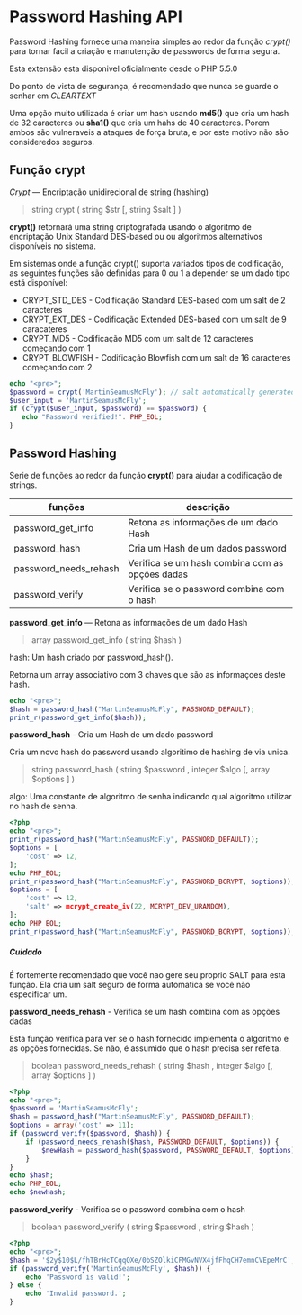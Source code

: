 # Password Hashing API

Password Hashing fornece uma maneira simples ao redor da função _crypt()_ para tornar facil a criação e manutenção de passwords de forma segura.

Esta extensão esta disponivel oficialmente desde o PHP 5.5.0

Do ponto de vista de segurança, é recomendado que nunca se guarde o senhar em _CLEARTEXT_

Uma opção muito utilizada é criar um hash usando **md5()** que cria um hash de 32 caracteres ou **sha1()** que cria um hahs de 40 caracteres. Porem ambos são vulneraveis a ataques de força bruta, e por este motivo não são consideredos seguros.

## Função crypt

_Crypt_ — Encriptação unidirecional de string (hashing)

>string crypt ( string $str [, string $salt ] )

**crypt()** retornará uma string criptografada usando o algoritmo de encriptação Unix Standard DES-based ou ou algoritmos alternativos disponíveis no sistema.

Em sistemas onde a função crypt() suporta variados tipos de codificação, as seguintes funções são definidas para 0 ou 1 a depender se um dado tipo está disponível:

+ CRYPT_STD_DES - Codificação Standard DES-based com um salt de 2 caracteres
+ CRYPT_EXT_DES - Codificação Extended DES-based com um salt de 9 caracateres
+ CRYPT_MD5 - Codificação MD5 com um salt de 12 caracteres começando com $1$
+ CRYPT_BLOWFISH - Codificação Blowfish com um salt de 16 caracteres começando com $2$

```php
echo "<pre>";
$password = crypt('MartinSeamusMcFly'); // salt automatically generated
$user_input = 'MartinSeamusMcFly';
if (crypt($user_input, $password) == $password) {
   echo "Password verified!". PHP_EOL;
}
```

## Password Hashing

Serie de funções ao redor da função **crypt()** para ajudar a codificação de strings.


| funções | descrição |
| --- | --- |
| password_get_info | Retona as informações de um dado Hash |
| password_hash | Cria um Hash de um dados password |
| password_needs_rehash | Verifica se um hash combina com as opções dadas |
| password_verify | Verifica se o password combina com o hash |


**password_get_info** — Retona as informações de um dado Hash

>array password_get_info ( string $hash )

hash: Um hash criado por password_hash().

Retorna um array associativo com 3 chaves que são as informaçoes deste hash.

```php
echo "<pre>";
$hash = password_hash("MartinSeamusMcFly", PASSWORD_DEFAULT);
print_r(password_get_info($hash));
```

**password_hash** - Cria um Hash de um dado password

Cria um novo hash do password usando algoritimo de hashing de via unica.

>string password_hash ( string $password , integer $algo [, array $options ] )

algo: Uma constante de algoritmo de senha indicando qual algoritmo utilizar no hash de senha.

```php
<?php
echo "<pre>";
print_r(password_hash("MartinSeamusMcFly", PASSWORD_DEFAULT));
$options = [
    'cost' => 12,
];
echo PHP_EOL;
print_r(password_hash("MartinSeamusMcFly", PASSWORD_BCRYPT, $options));
$options = [
    'cost' => 12,
	'salt' => mcrypt_create_iv(22, MCRYPT_DEV_URANDOM),
];
echo PHP_EOL;
print_r(password_hash("MartinSeamusMcFly", PASSWORD_BCRYPT, $options));
```

##### Cuidado
É fortemente recomendado que você nao gere seu proprio SALT para esta função. Ela cria um salt seguro de forma automatica se você não especificar um.


**password_needs_rehash** - Verifica se um hash combina com as opções dadas

Esta função verifica para ver se o hash fornecido implementa o algoritmo e as opções fornecidas. Se não, é assumido que o hash precisa ser refeita.

>boolean password_needs_rehash ( string $hash , integer $algo [, array $options ] )

```php
<?php
echo "<pre>";
$password = 'MartinSeamusMcFly';
$hash = password_hash("MartinSeamusMcFly", PASSWORD_DEFAULT);
$options = array('cost' => 11);
if (password_verify($password, $hash)) {
    if (password_needs_rehash($hash, PASSWORD_DEFAULT, $options)) {
        $newHash = password_hash($password, PASSWORD_DEFAULT, $options);
    }
}
echo $hash;
echo PHP_EOL;
echo $newHash;
```

**password_verify** - Verifica se o password combina com o hash

>boolean password_verify ( string $password , string $hash )

```php
<?php
echo "<pre>";
$hash = '$2y$10$L/fhTBrHcTCqqQXe/0bSZOlkiCFMGvNVX4jfFhqCH7emnCVEpeMrC';
if (password_verify('MartinSeamusMcFly', $hash)) {
    echo 'Password is valid!';
} else {
    echo 'Invalid password.';
}
```
